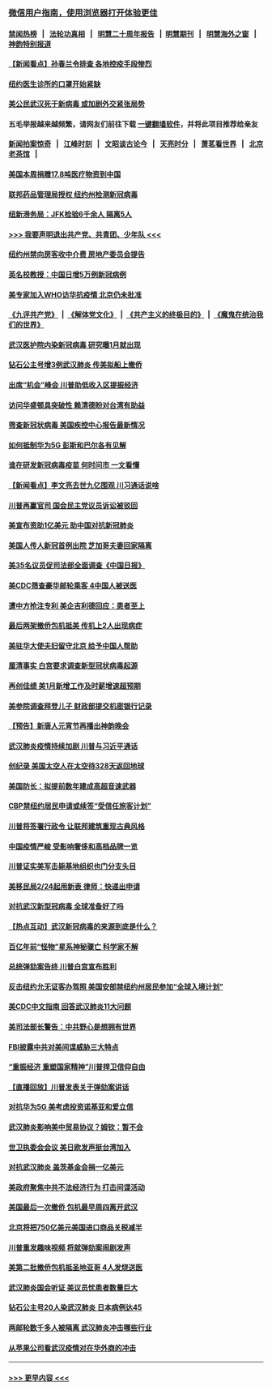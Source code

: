 ### [微信用户指南，使用浏览器打开体验更佳](https://github.com/gfw-breaker/banned-news1/blob/master/indexes/wechat-guide.md?t=0)
#### [禁闻热榜](热点新闻.md?t=0)  &nbsp;&nbsp;|&nbsp;&nbsp; [法轮功真相](https://github.com/gfw-breaker/truth/blob/master/README.md?t=0) &nbsp;&nbsp;|&nbsp;&nbsp; [明慧二十周年报告](https://github.com/gfw-breaker/mh-reports/blob/master/README.md?t=0) &nbsp;&nbsp;|&nbsp;&nbsp;[明慧期刊](https://github.com/gfw-breaker/mh-qikan) &nbsp;&nbsp;|&nbsp;&nbsp; [明慧海外之窗](https://github.com/gfw-breaker/mh-news/blob/master/README.md?t=0) &nbsp;&nbsp;|&nbsp;&nbsp; [神韵特别报道](https://github.com/gfw-breaker/mh-news/blob/master/shenyun.md?t=0)
#### [【新闻看点】孙春兰令排查 各地控疫手段惨烈](../pages/nsc412/n11854388.md?t=02090622) 
#### [纽约医生诊所的口罩开始紧缺](../pages/nsc412/n11853364.md?t=02090622) 
#### [美公民武汉死于新病毒 或加剧外交紧张局势](../pages/nsc412/n11854331.md?t=02090622) 
#### 五毛举报越来越频繁，请网友们前往下载 [一键翻墙软件](https://github.com/gfw-breaker/ssr-accounts)，并将此项目推荐给亲友
#### [新闻拍案惊奇](https://github.com/gfw-breaker/banned-news1/blob/master/pages/link4.md) &nbsp;&nbsp;|&nbsp;&nbsp; [江峰时刻](https://github.com/gfw-breaker/banned-news1/blob/master/pages/link4.md) &nbsp;&nbsp;|&nbsp;&nbsp; [文昭谈古论今](https://github.com/gfw-breaker/banned-news1/blob/master/pages/link4.md) &nbsp;&nbsp;|&nbsp;&nbsp; [天亮时分](https://github.com/gfw-breaker/banned-news1/blob/master/pages/link4.md) &nbsp;&nbsp;|&nbsp;&nbsp; [萧茗看世界](https://github.com/gfw-breaker/banned-news1/blob/master/pages/link4.md) &nbsp;&nbsp;|&nbsp;&nbsp; [北京老茶馆](https://github.com/gfw-breaker/banned-news1/blob/master/pages/link4.md) &nbsp;&nbsp;|&nbsp;&nbsp; 
#### [美国本周捐赠17.8吨医疗物资到中国](../pages/nsc412/n11854269.md?t=02090622) 
#### [联邦药品管理局授权  纽约州检测新冠病毒](../pages/nsc412/n11853371.md?t=02090622) 
#### [纽新港务局：JFK检验6千余人  隔离5人](../pages/nsc412/n11853366.md?t=02090622) 
#### [>>> 我要声明退出共产党、共青团、少年队 <<<](https://github.com/begood0513/goodnews/blob/master/quit/letter.md) 
#### [纽约州禁向房客收中介费  房地产委员会提告](../pages/nsc412/n11853360.md?t=02090622) 
#### [英名校教授：中国日增5万例新冠病例](../pages/nsc412/n11854174.md?t=02090622) 
#### [美专家加入WHO访华抗疫情 北京仍未批准](../pages/nsc412/n11854043.md?t=02090622) 
#### [《九评共产党》](https://github.com/begood0513/9ping.md/blob/master/README.md) &nbsp;|&nbsp; [《解体党文化》](../../../../jtdwh.md/blob/master/README.md)  &nbsp;|&nbsp; [《共产主义的终极目的》](../../../../gczydzjmd.md/blob/master/README.md) &nbsp;|&nbsp; [《魔鬼在统治我们的世界》](../../../../mgztzwmdsj.md/blob/master/README.md) 
#### [武汉医护院内染新冠病毒 研究曝1月就出现](../pages/nsc412/n11852928.md?t=02090622) 
#### [钻石公主号增3例武汉肺炎 传美拟船上撤侨](../pages/nsc412/n11853240.md?t=02090622) 
#### [出席“机会”峰会 川普助低收入区提振经济](../pages/nsc412/n11853232.md?t=02090622) 
#### [访问华盛顿具突破性 赖清德盼对台湾有助益](../pages/nsc412/n11853129.md?t=02090622) 
#### [筛查新冠状病毒 美国疾控中心报告最新情况](../pages/nsc412/n11853070.md?t=02090622) 
#### [如何抵制华为5G 彭斯和巴尔各有见解](../pages/nsc412/n11852535.md?t=02090622) 
#### [谁在研发新冠病毒疫苗 何时问市 一文看懂](../pages/nsc412/n11852840.md?t=02090622) 
#### [【新闻看点】李文亮去世九亿围观 川习通话说啥](../pages/nsc412/n11852360.md?t=02090622) 
#### [川普再赢官司 国会民主党议员诉讼被驳回](../pages/nsc412/n11852287.md?t=02090622) 
#### [美宣布资助1亿美元 助中国对抗新冠肺炎](../pages/nsc412/n11852531.md?t=02090622) 
#### [美国人传人新冠首例出院 芝加哥夫妻回家隔离](../pages/nsc412/n11852452.md?t=02090622) 
#### [美35名议员促司法部全面调查《中国日报》](../pages/nsc412/n11852435.md?t=02090622) 
#### [美CDC筛查豪华邮轮乘客 4中国人被送医](../pages/nsc412/n11852085.md?t=02090622) 
#### [遭中方抢注专利 美企吉利德回应：患者至上](../pages/nsc412/n11852037.md?t=02090622) 
#### [最后两架撤侨包机抵美 传机上2人出现病症](../pages/nsc412/n11852173.md?t=02090622) 
#### [美驻华大使夫妇留守北京 给予中国人帮助](../pages/nsc412/n11852165.md?t=02090622) 
#### [厘清事实 白宫要求调查新型冠状病毒起源](../pages/nsc412/n11852106.md?t=02090622) 
#### [再创佳绩 美1月新增工作及时薪增速超预期](../pages/nsc412/n11852174.md?t=02090622) 
#### [美参院调查拜登儿子 财政部提交机密银行记录](../pages/nsc412/n11851808.md?t=02090622) 
#### [【预告】新唐人元宵节再播出神韵晚会](../pages/nsc412/n11843192.md?t=02090622) 
#### [武汉肺炎疫情持续加剧 川普与习近平通话](../pages/nsc412/n11851613.md?t=02090622) 
#### [创纪录 美国太空人在太空待328天返回地球](../pages/nsc412/n11851266.md?t=02090622) 
#### [美国防长：拟提前数年建成高超音速武器](../pages/nsc412/n11850959.md?t=02090622) 
#### [CBP禁纽约居民申请或续签“受信任旅客计划”](../pages/nsc412/n11850857.md?t=02090622) 
#### [川普将签署行政令 让联邦建筑重现古典风格](../pages/nsc412/n11850654.md?t=02090622) 
#### [中国疫情严峻 受影响奢侈和高档品牌一览](../pages/nsc412/n11850319.md?t=02090622) 
#### [川普证实美军击毙基地组织也门分支头目](../pages/nsc412/n11850383.md?t=02090622) 
#### [美移民局2/24起用新表 律师：快递出申请](../pages/nsc412/n11848220.md?t=02090622) 
#### [对抗武汉新型冠病毒 全球准备好了吗](../pages/nsc412/n11850142.md?t=02090622) 
#### [【热点互动】武汉新冠病毒的来源到底是什么？](../pages/nsc412/n11849749.md?t=02090622) 
#### [百亿年前“怪物”星系神秘骤亡 科学家不解](../pages/nsc412/n11849863.md?t=02090622) 
#### [总统弹劾案告终 川普白宫宣布胜利](../pages/nsc412/n11849985.md?t=02090622) 
#### [反击纽约允无证客办驾照  美国安部禁纽约州居民参加“全球入境计划”](../pages/nsc412/n11849828.md?t=02090622) 
#### [美CDC中文指南 回答武汉肺炎11大问题](../pages/nsc412/n11849703.md?t=02090622) 
#### [美司法部长警告：中共野心是想拥有世界](../pages/nsc412/n11849769.md?t=02090622) 
#### [FBI披露中共对美间谍威胁三大特点](../pages/nsc412/n11849700.md?t=02090622) 
#### [“重振经济 重塑国家精神”川普捍卫信仰自由](../pages/nsc412/n11849641.md?t=02090622) 
#### [【直播回放】川普发表关于弹劾案讲话](../pages/nsc412/n11849472.md?t=02090622) 
#### [对抗华为5G 美考虑投资诺基亚和爱立信](../pages/nsc412/n11849510.md?t=02090622) 
#### [武汉肺炎影响美中贸易协议？姆钦：暂不会](../pages/nsc412/n11849497.md?t=02090622) 
#### [世卫执委会会议 美日欧发声挺台湾加入](../pages/nsc412/n11849433.md?t=02090622) 
#### [对抗武汉肺炎 盖茨基金会捐一亿美元](../pages/nsc412/n11848953.md?t=02090622) 
#### [美政府聚焦中共不法经济行为 打击间谍活动](../pages/nsc412/n11849322.md?t=02090622) 
#### [美国最后一次撤侨 包机最早周四离开武汉](../pages/nsc412/n11849395.md?t=02090622) 
#### [北京将把750亿美元美国进口商品关税减半](../pages/nsc412/n11848896.md?t=02090622) 
#### [川普重发趣味视频 将就弹劾案闹剧发声](../pages/nsc412/n11848715.md?t=02090622) 
#### [美第二批撤侨包机抵圣地亚哥 4人发烧送医](../pages/nsc412/n11847923.md?t=02090622) 
#### [武汉肺炎国会听证 美议员忧患者数量巨大](../pages/nsc412/n11844851.md?t=02090622) 
#### [钻石公主号20人染武汉肺炎 日本病例达45](../pages/nsc412/n11847823.md?t=02090622) 
#### [两邮轮数千多人被隔离 武汉肺炎冲击哪些行业](../pages/nsc412/n11847456.md?t=02090622) 
#### [从苹果公司看武汉疫情对在华外商的冲击](../pages/nsc412/n11847586.md?t=02090622) 

----
#### [ >>> 更早内容 <<< ](../indexes/nsc412-earlier.md)
